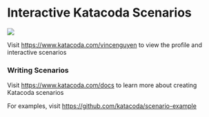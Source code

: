 # Interactive Katacoda Scenarios

[![](http://shields.katacoda.com/katacoda/vincenguyen/count.svg)](https://www.katacoda.com/vincenguyen "Get your profile on Katacoda.com")

Visit https://www.katacoda.com/vincenguyen to view the profile and interactive scenarios

### Writing Scenarios
Visit https://www.katacoda.com/docs to learn more about creating Katacoda scenarios

For examples, visit https://github.com/katacoda/scenario-example
